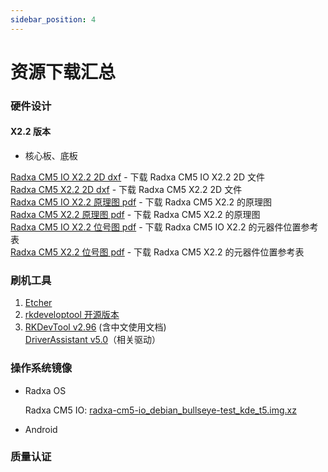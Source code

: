 ```yaml
---
sidebar_position: 4
---
```


# 资源下载汇总

### 硬件设计

#### X2.2 版本

- 核心板、底板

[Radxa CM5 IO X2.2 2D dxf](https://dl.radxa.com/cm5/v2200/radxa_cm5_io_board_v2200_2d_dxf.zip) - 下载 Radxa CM5 IO X2.2 2D 文件  
[Radxa CM5 X2.2 2D dxf](https://dl.radxa.com/cm5/v2200/radxa_cm5_v2200_2d_dxf.zip) - 下载 Radxa CM5 X2.2 2D 文件  
[Radxa CM5 IO X2.2 原理图 pdf](https://dl.radxa.com/cm5/v2200/radxa_cm5_io_v2200_schematic.pdf) - 下载 Radxa CM5 X2.2 的原理图  
[Radxa CM5 X2.2 原理图 pdf](https://dl.radxa.com/cm5/v2200/radxa_cm5_v2200_schematic.pdf) - 下载 Radxa CM5 X2.2 的原理图  
[Radxa CM5 IO X2.2 位号图 pdf](https://dl.radxa.com/cm5/v2200/radxa_cm5_io_v2200_Components_Placement_map.pdf) - 下载 Radxa CM5 IO X2.2 的元器件位置参考表  
[Radxa CM5 X2.2 位号图 pdf](https://dl.radxa.com/cm5/v2200/radxa_cm5_v2200_Components_Placement_map.pdf) - 下载 Radxa CM5 X2.2 的元器件位置参考表

### 刷机工具

1. [Etcher](https://etcher.balena.io/#download-etcher/)
2. [rkdeveloptool 开源版本](https://opensource.rock-chips.com/wiki_Rkdeveloptool)
3. [RKDevTool v2.96](https://dl.radxa.com/tools/windows/RKDevTool_Release_v2.96_zh.zip) (含中文使用文档)  
   [DriverAssistant v5.0](https://dl.radxa.com/tools/windows/DriverAssitant_v5.0.zip)（相关驱动）

### 操作系统镜像

- Radxa OS

  Radxa CM5 IO: [radxa-cm5-io_debian_bullseye-test_kde_t5.img.xz](https://github.com/radxa-build/radxa-cm5-io/releases/download/test-build-5/radxa-cm5-io_debian_bullseye-test_kde_t5.img.xz)

- Android

### 质量认证
